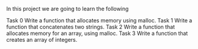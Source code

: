 In this project we are going to learn the following

Task 0
Write a function that allocates memory using malloc.
Task 1
Write a function that concatenates two strings.
Task 2
Write a function that allocates memory for an array, using malloc.
Task 3
Write a function that creates an array of integers.

